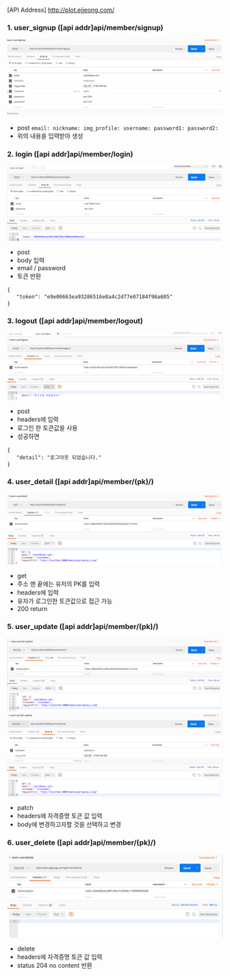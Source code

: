 [API Address] http://plot.ejjeong.com/

### 1. user_signup ([api addr]api/member/signup)
![1_signup](./img/1_signup.png)
 - post
		```
		email:
		nickname:
		img_profile:
		username:
		password1:
		password2:
		```
 - 위의 내용을 입력받아 생성

### 2. login ([api addr]api/member/login)
![2_login](./img/2_login.png)
 - post
 - body 입력
 - email / password
 - 토큰 반환
 ```
{
    "token": "e9e06663ea93286516e8a4c2d77e07184f96a685"
}
```

### 3. logout ([api addr]api/member/logout)
![3_logout](./img/3_logout.png)
 - post
 - headers에 입력
 - 로그인 한 토큰값을 사용
 - 성공하면 
 ```
 {
    "detail": "로그아웃 되었습니다."
}
```

### 4. user_detail ([api addr]api/member/(pk)/)
![4_user_detail](./img/4_user_detail.png)
 - get
 - 주소 맨 끝에는 유저의 PK를 입력
 - headers에 입력
 - 유자가 로그인한 토큰값으로 접근 가능
 - 200 return

### 5. user_update ([api addr]api/member/(pk)/)
![5_profile_update_login](./img/5_profile_update_login.png)
![5_profile_update_partial](./img/5_profile_update_partial.png)
 - patch
 - headers에 자격증명 토큰 값 입력
 - body에 변경하고자할 것을 선택하고 변경

### 6. user_delete ([api addr]api/member/(pk)/)
![6_user_delete](./img/6_user_delete.png)
 - delete
 - headers에 자격증명 토큰 값 입력
 - status 204 no content 반환